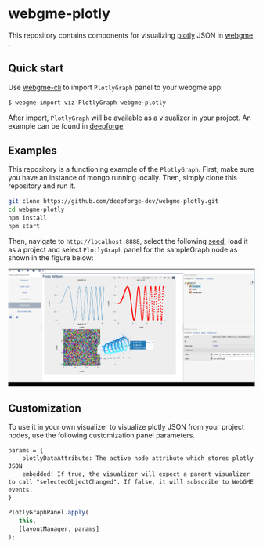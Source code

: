 # webgme-plotly
This repository contains components for visualizing [plotly](https://plotly.com/javascript/) JSON in [webgme
](https://github.com/webgme/webgme). 
## Quick start
Use [webgme-cli](https://github.com/webgme/webgme-cli) to import `PlotlyGraph` panel to your webgme app:

```sh
$ webgme import viz PlotlyGraph webgme-plotly
``` 

After import, `PlotlyGraph` will be available as a visualizer in your project. An example can be found
 in [deepforge](https://github.com/deepforge-dev/deepforge).

## Examples
This repository is a functioning example of the `PlotlyGraph`. First, make sure you have an instance of mongo
 running locally. Then, simply clone this repository and run it.

```sh
git clone https://github.com/deepforge-dev/webgme-plotly.git
cd webgme-plotly
npm install
npm start
```
Then, navigate to `http://localhost:8888`, select the following [seed](./src/seeds/testProject.webgmex), load it as a
 project and select `PlotlyGraph` panel for the sampleGraph node as shown in the figure below: 
 
![sample-image](./images/sample.png)
 
## Customization
To use it in your own visualizer to visualize plotly JSON from your project nodes, use the following customization
 panel parameters. 
```
params = {
    plotlyDataAttribute: The active node attribute which stores plotly JSON
    embedded: If true, the visualizer will expect a parent visualizer to call "selectedObjectChanged". If false, it will subscribe to WebGME events.
}
```
 
 ```javascript
PlotlyGraphPanel.apply(
    this,
    [layoutManager, params]
);
```
 
